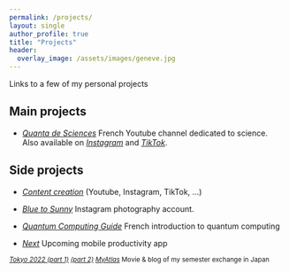 ```yaml
---
permalink: /projects/
layout: single
author_profile: true
title: "Projects"
header:
  overlay_image: /assets/images/geneve.jpg
---
```


Links to a few of my personal projects

## Main projects

- [*Quanta de Sciences*](https://www.youtube.com/@sciences.quanta)
French Youtube channel dedicated to science.<br>
Also available on [*Instagram*](https://www.instagram.com/sciences.quanta) and [*TikTok*](https://www.tiktok.com/@sciences.quanta).

## Side projects

- [*Content creation*](/youtube/) (Youtube, Instagram, TikTok, ...)

- [*Blue to Sunny*](https://www.instagram.com/blueto_sunny/?hl=fr) Instagram photography account.

- [*Quantum Computing Guide*](https://github.com/3gaspo/guide-infoQ)
French introduction to quantum computing

- [*Next*](https://github.com/3gaspo/Next)
Upcoming mobile productivity app

<sub>[*Tokyo 2022 (part 1)*](https://vimeo.com/898535856) [*(part 2)*](https://vimeo.com/1019188913) [*MyAtlas*](https://www.myatlas.com/Gaspo/echange-academique-a-tokyo-2022) Movie & blog of my semester exchange in Japan</sub><br>
